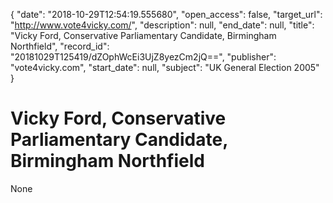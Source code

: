 {
  "date": "2018-10-29T12:54:19.555680", 
  "open_access": false, 
  "target_url": "http://www.vote4vicky.com/", 
  "description": null, 
  "end_date": null, 
  "title": "Vicky Ford, Conservative Parliamentary Candidate, Birmingham Northfield", 
  "record_id": "20181029T125419/dZOphWcEi3UjZ8yezCm2jQ==", 
  "publisher": "vote4vicky.com", 
  "start_date": null, 
  "subject": "UK General Election 2005"
}

# Vicky Ford, Conservative Parliamentary Candidate, Birmingham Northfield

None